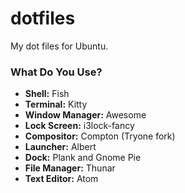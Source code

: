 # dotfiles
My dot files for Ubuntu.

### What Do You Use?
- **Shell:** Fish
- **Terminal:** Kitty
- **Window Manager:** Awesome
- **Lock Screen:** i3lock-fancy
- **Compositor:** Compton (Tryone fork)
- **Launcher:** Albert
- **Dock:** Plank and Gnome Pie
- **File Manager:** Thunar
- **Text Editor:** Atom
